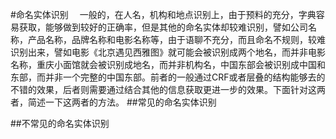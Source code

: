 #命名实体识别
&emsp;一般的，在人名，机构和地点识别上，由于预料的充分，字典容易获取，能够做到较好的正确率，但是其他的命名实体却较难识别，譬如公司名称，产品名称，品牌名称和电影名称等，由于语聊不充分，而且命名不规则，较难识别出来，譬如电影《北京遇见西雅图》就可能会被识别成两个地名，而并非电影名称，重庆小面馆就会被识别成地名，而并非机构名，中国东部会被识别成中国和东部，而并非一个完整的中国东部。前者的一般通过CRF或者层叠的结构能够去的不错的效果，后者则需要通过结合其他的信息获取更进一步的效果。下面针对这两者，简述一下这两者的方法。
##常见的命名实体识别

##不常见的命名实体识别


